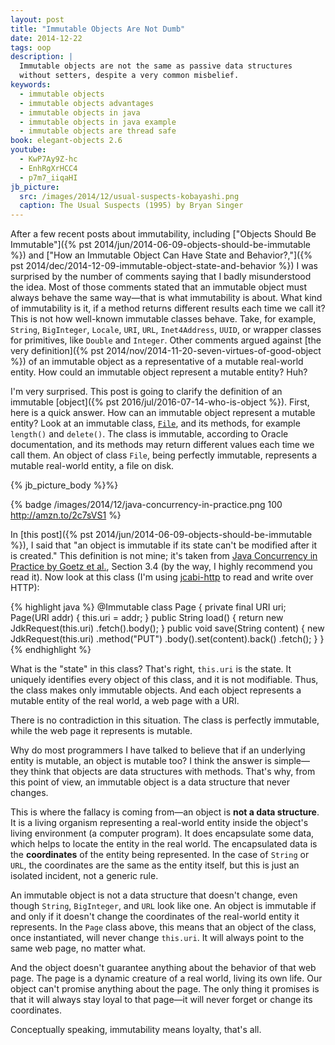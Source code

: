 ```yaml
---
layout: post
title: "Immutable Objects Are Not Dumb"
date: 2014-12-22
tags: oop
description: |
  Immutable objects are not the same as passive data structures
  without setters, despite a very common misbelief.
keywords:
  - immutable objects
  - immutable objects advantages
  - immutable objects in java
  - immutable objects in java example
  - immutable objects are thread safe
book: elegant-objects 2.6
youtube:
  - KwP7Ay9Z-hc
  - EnhRgXrHCC4
  - p7m7_iiqaHI
jb_picture:
  src: /images/2014/12/usual-suspects-kobayashi.png
  caption: The Usual Suspects (1995) by Bryan Singer
---
```


After a few recent posts about immutability, including
["Objects Should Be Immutable"]({% pst 2014/jun/2014-06-09-objects-should-be-immutable %}) and
["How an Immutable Object Can Have State and Behavior?,"]({% pst 2014/dec/2014-12-09-immutable-object-state-and-behavior %})
I was surprised by the number of comments saying that I badly misunderstood
the idea. Most of those comments stated that an immutable object must always behave
the same way&mdash;that is what immutability is about. What kind of immutability
is it, if a method returns different results each time we call it?
This is not how well-known immutable classes behave. Take, for example, `String`, `BigInteger`,
`Locale`, `URI`, `URL`, `Inet4Address`, `UUID`, or wrapper classes for primitives, like `Double` and
`Integer`. Other comments argued against
[the very definition]({% pst 2014/nov/2014-11-20-seven-virtues-of-good-object %})
of an immutable object as a representative of a mutable real-world entity. How
could an immutable object represent a mutable entity? Huh?

I'm very surprised. This post is going to clarify the definition of an immutable
[object]({% pst 2016/jul/2016-07-14-who-is-object %}).
First, here is a quick answer. How can an immutable object represent a mutable entity?
Look at an immutable class,
[`File`](http://docs.oracle.com/javase/7/docs/api/java/io/File.html),
and its methods, for example `length()` and `delete()`. The class is immutable, according
to Oracle documentation, and its methods may return different values each time
we call them. An object of class `File`, being perfectly immutable,
represents a mutable real-world entity, a file on disk.

<!--more-->

{% jb_picture_body %}%}

{% badge /images/2014/12/java-concurrency-in-practice.png 100 http://amzn.to/2c7sVS1 %}

In [this post]({% pst 2014/jun/2014-06-09-objects-should-be-immutable %}), I said
that "an object is immutable if its state can't be modified after it is created."
This definition is not mine; it's taken from
[Java Concurrency in Practice by Goetz et al.](http://amzn.to/2c7sVS1), Section 3.4
(by the way, I highly recommend you read it). Now look at this class
(I'm using [jcabi-http](http://http.jcabi.com) to read and write over HTTP):

{% highlight java %}
@Immutable
class Page {
  private final URI uri;
  Page(URI addr) {
    this.uri = addr;
  }
  public String load() {
    return new JdkRequest(this.uri)
      .fetch().body();
  }
  public void save(String content) {
    new JdkRequest(this.uri)
      .method("PUT")
      .body().set(content).back()
      .fetch();
  }
}
{% endhighlight %}

What is the "state" in this class? That's right, `this.uri` is the state. It
uniquely identifies every object of this class, and it is not modifiable. Thus,
the class makes only immutable objects. And each object represents a
mutable entity of the real world, a web page with a URI.

There is no contradiction in this situation. The class is perfectly immutable,
while the web page it represents is mutable.

Why do most programmers I have talked to believe that
if an underlying entity is mutable, an object is mutable too? I think the
answer is simple&mdash;they think that objects are
data structures with methods. That's why, from this point of view,
an immutable object is a data structure that never changes.

This is where the fallacy is coming from&mdash;an object is
**not a data structure**. It is a living organism representing
a real-world entity inside the object's living environment (a computer program).
It does encapsulate some data, which helps to locate the entity in the real world. The encapsulated
data is the **coordinates** of the entity being represented. In the case
of `String` or `URL`, the coordinates are the same as the
entity itself, but this is just an isolated incident, not a generic rule.

An immutable object is not a data structure that doesn't change, even
though `String`, `BigInteger`, and `URL` look like one. An object is immutable
if and only if it doesn't change the coordinates of the real-world entity
it represents. In the `Page` class above, this means that an object of
the class, once instantiated, will never change `this.uri`. It will
always point to the same web page, no matter what.

And the object doesn't guarantee anything about the behavior of that web page. The page
is a dynamic creature of a real world, living its own life. Our object
can't promise anything about the page. The only thing it promises is that
it will always stay loyal to that page&mdash;it will never forget or change
its coordinates.

Conceptually speaking, immutability means loyalty, that's all.
